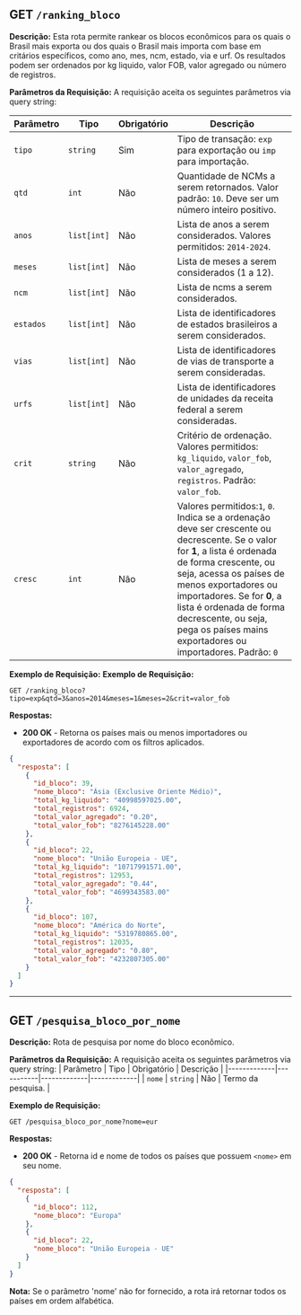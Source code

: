 ## GET `/ranking_bloco`

**Descrição:**
 Esta rota permite rankear os blocos econômicos para os quais o Brasil mais exporta ou dos quais o Brasil mais importa com base em critários específicos, como ano, mes, ncm, estado, via e urf. Os resultados podem ser ordenados por kg liquido, valor FOB, valor agregado ou número de registros.

**Parâmetros da Requisição:**
A requisição aceita os seguintes parâmetros via query string:

| Parâmetro   | Tipo       | Obrigatório | Descrição |
|-------------|-----------|-------------|-------------|
| `tipo`      | `string`  | Sim         | Tipo de transação: `exp` para exportação ou `imp` para importação. |
| `qtd`       | `int`     | Não         | Quantidade de NCMs a serem retornados. Valor padrão: `10`. Deve ser um número inteiro positivo. |
| `anos`      | `list[int]` | Não       | Lista de anos a serem considerados. Valores permitidos: `2014-2024`. |
| `meses`     | `list[int]` | Não       | Lista de meses a serem considerados (1 a 12). |
| `ncm`       | `list[int]` | Não       | Lista de ncms a serem considerados. |
| `estados`   | `list[int]` | Não       | Lista de identificadores de estados brasileiros a serem considerados. |
| `vias`      | `list[int]` | Não       | Lista de identificadores de vias de transporte a serem consideradas. |
| `urfs`      | `list[int]` | Não       | Lista de identificadores de unidades da receita federal a serem consideradas.  |
| `crit`      | `string`  | Não         | Critério de ordenação. Valores permitidos: `kg_liquido`, `valor_fob`, `valor_agregado`, `registros`. Padrão: `valor_fob`. |
| `cresc`      | `int`  | Não         | Valores permitidos:`1`, `0`. Indica se a ordenação deve ser crescente ou decrescente. Se o valor for **1**, a lista é ordenada de forma crescente, ou seja, acessa os países de menos exportadores ou importadores. Se for **0**, a lista é ordenada de forma decrescente, ou seja, pega os países mains exportadores ou importadores. Padrão: `0`  |

**Exemplo de Requisição:**
**Exemplo de Requisição:**
```
GET /ranking_bloco?tipo=exp&qtd=3&anos=2014&meses=1&meses=2&crit=valor_fob
```
**Respostas:**
- **200 OK** - Retorna os países mais ou menos importadores ou exportadores de acordo com os filtros aplicados.
```json
{
  "resposta": [
    {
      "id_bloco": 39,
      "nome_bloco": "Ásia (Exclusive Oriente Médio)",
      "total_kg_liquido": "40998597025.00",
      "total_registros": 6924,
      "total_valor_agregado": "0.20",
      "total_valor_fob": "8276145228.00"
    },
    {
      "id_bloco": 22,
      "nome_bloco": "União Europeia - UE",
      "total_kg_liquido": "10717991571.00",
      "total_registros": 12953,
      "total_valor_agregado": "0.44",
      "total_valor_fob": "4699343583.00"
    },
    {
      "id_bloco": 107,
      "nome_bloco": "América do Norte",
      "total_kg_liquido": "5319780865.00",
      "total_registros": 12035,
      "total_valor_agregado": "0.80",
      "total_valor_fob": "4232807305.00"
    }
  ]
}
```

---

## GET `/pesquisa_bloco_por_nome`
**Descrição:**
Rota de pesquisa por nome do bloco econômico.

**Parâmetros da Requisição:**
A requisição aceita os seguintes parâmetros via query string:
| Parâmetro   | Tipo       | Obrigatório | Descrição |
|-------------|-----------|-------------|-------------|
| `nome`      | `string`  | Não         | Termo da pesquisa. |

**Exemplo de Requisição:**
```
GET /pesquisa_bloco_por_nome?nome=eur
```
**Respostas:**
- **200 OK** - Retorna id e nome de todos os países que possuem `<nome>` em seu nome.
```json
{
  "resposta": [
    {
      "id_bloco": 112,
      "nome_bloco": "Europa"
    },
    {
      "id_bloco": 22,
      "nome_bloco": "União Europeia - UE"
    }
  ]
}
```
**Nota:**
Se o parâmetro 'nome' não for fornecido, a rota irá retornar todos os países em ordem alfabética.